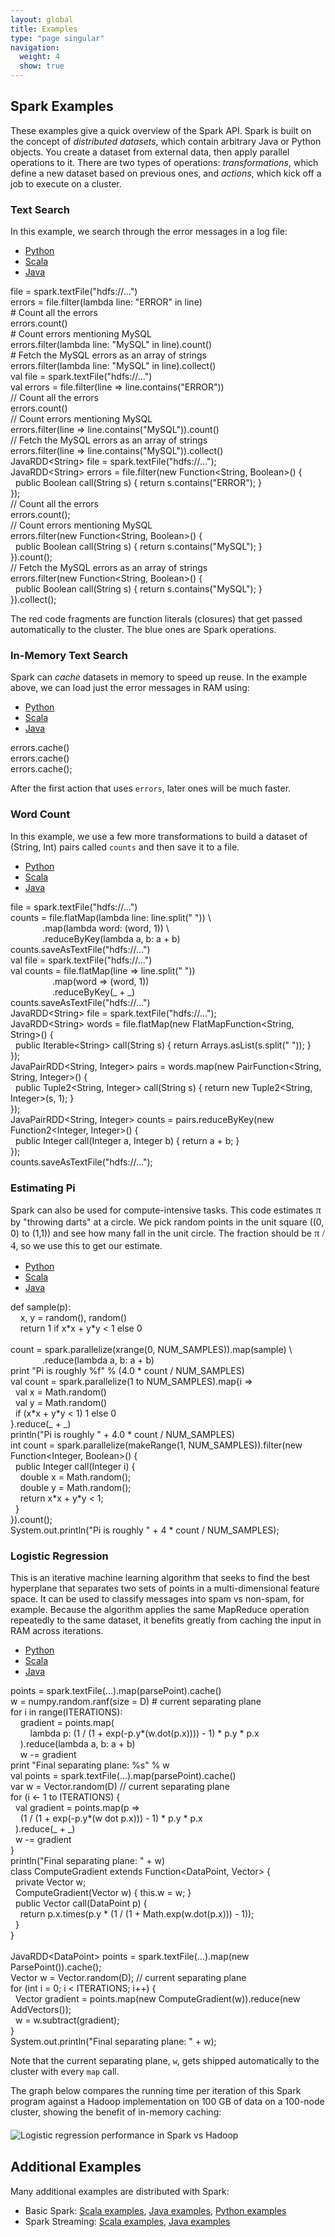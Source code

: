 ```yaml
---
layout: global
title: Examples
type: "page singular"
navigation:
  weight: 4
  show: true
---
```

<h2>Spark Examples</h2>

These examples give a quick overview of the Spark API.
Spark is built on the concept of <em>distributed datasets</em>, which contain arbitrary Java or
Python objects. You create a dataset from external data, then apply parallel operations
to it. There are two types of operations: <em>transformations</em>, which define a new dataset based on
previous ones, and <em>actions</em>, which kick off a job to execute on a cluster.

<h3>Text Search</h3>

In this example, we search through the error messages in a log file:

<ul class="nav nav-tabs">
  <li class="lang-tab lang-tab-python active"><a href="#">Python</a></li>
  <li class="lang-tab lang-tab-scala"><a href="#">Scala</a></li>
  <li class="lang-tab lang-tab-java"><a href="#">Java</a></li>
</ul>
<div class="tab-content">
  <div class="tab-pane tab-pane-python active">
    <div class="code code-tab">
    file = spark.textFile(<span class="string">"hdfs://..."</span>)<br>
    errors = file.<span class="sparkop">filter</span>(<span class="closure">lambda line: "ERROR" in line</span>)<br>
    <span class="comment"># Count all the errors</span><br>
    errors.<span class="sparkop">count</span>()<br>
    <span class="comment"># Count errors mentioning MySQL</span><br>
    errors.<span class="sparkop">filter</span>(<span class="closure">lambda line: "MySQL" in line</span>).<span class="sparkop">count</span>()<br>
    <span class="comment"># Fetch the MySQL errors as an array of strings</span><br>
    errors.<span class="sparkop">filter</span>(<span class="closure">lambda line: "MySQL" in line</span>).<span class="sparkop">collect</span>()<br>
    </div>
  </div>
  <div class="tab-pane tab-pane-scala">
    <div class="code code-tab">
    <span class="keyword">val</span> file = spark.textFile(<span class="string">"hdfs://..."</span>)<br>
    <span class="keyword">val</span> errors = file.<span class="sparkop">filter</span>(<span class="closure">line =&gt; line.contains("ERROR")</span>)<br>
    <span class="comment">// Count all the errors</span><br>
    errors.<span class="sparkop">count</span>()<br>
    <span class="comment">// Count errors mentioning MySQL</span><br>
    errors.<span class="sparkop">filter</span>(<span class="closure">line =&gt; line.contains("MySQL")</span>).<span class="sparkop">count</span>()<br>
    <span class="comment">// Fetch the MySQL errors as an array of strings</span><br>
    errors.<span class="sparkop">filter</span>(<span class="closure">line =&gt; line.contains("MySQL")</span>).<span class="sparkop">collect</span>()<br>
    </div>
  </div>
  <div class="tab-pane tab-pane-java">
    <div class="code code-tab">
    JavaRDD&lt;String&gt; file = spark.textFile(<span class="string">"hdfs://..."</span>);<br>
    JavaRDD&lt;String&gt; errors = file.<span class="sparkop">filter</span>(<span class="closure">new Function&lt;String, Boolean&gt;() {<br>
    &nbsp;&nbsp;public Boolean call(String s) { return s.contains("ERROR"); }<br>
    }</span>);<br>
    <span class="comment">// Count all the errors</span><br>
    errors.<span class="sparkop">count</span>();<br>
    <span class="comment">// Count errors mentioning MySQL</span><br>
    errors.<span class="sparkop">filter</span>(<span class="closure">new Function&lt;String, Boolean&gt;() {<br>
    &nbsp;&nbsp;public Boolean call(String s) { return s.contains("MySQL"); }<br>
    }</span>).<span class="sparkop">count</span>();<br>
    <span class="comment">// Fetch the MySQL errors as an array of strings</span><br>
    errors.<span class="sparkop">filter</span>(<span class="closure">new Function&lt;String, Boolean&gt;() {<br>
    &nbsp;&nbsp;public Boolean call(String s) { return s.contains("MySQL"); }<br>
    }</span>).<span class="sparkop">collect</span>();<br>
    </div>
  </div>
</div>

<p>The red code fragments are function literals (closures) that get passed automatically to the cluster. The blue ones are Spark operations.</p>

<h3>In-Memory Text Search</h3>

<p>Spark can <em>cache</em> datasets in memory to speed up reuse. In the example above, we can load just the error messages in RAM using:</p>

<ul class="nav nav-tabs">
  <li class="lang-tab lang-tab-python active"><a href="#">Python</a></li>
  <li class="lang-tab lang-tab-scala"><a href="#">Scala</a></li>
  <li class="lang-tab lang-tab-java"><a href="#">Java</a></li>
</ul>
<div class="tab-content">
  <div class="tab-pane tab-pane-python active">
    <div class="code code-tab">
    errors.<span class="sparkop">cache</span>()
    </div>
  </div>
  <div class="tab-pane tab-pane-scala">
    <div class="code code-tab">
    errors.<span class="sparkop">cache</span>()
    </div>
  </div>
  <div class="tab-pane tab-pane-java">
    <div class="code code-tab">
    errors.<span class="sparkop">cache</span>();
    </div>
  </div>
</div>

<p>After the first action that uses <code>errors</code>, later ones will be much faster.</p>


<h3>Word Count</h3>

<p>In this example, we use a few more transformations to build a dataset of (String, Int) pairs called <code>counts</code> and then save it to a file.</p>

<ul class="nav nav-tabs">
  <li class="lang-tab lang-tab-python active"><a href="#">Python</a></li>
  <li class="lang-tab lang-tab-scala"><a href="#">Scala</a></li>
  <li class="lang-tab lang-tab-java"><a href="#">Java</a></li>
</ul>
<div class="tab-content">
  <div class="tab-pane tab-pane-python active">
    <div class="code code-tab">
    file = spark.textFile(<span class="string">"hdfs://..."</span>)<br>
    counts = file.<span class="sparkop">flatMap</span>(<span class="closure">lambda line: line.split(" ")</span>) \<br>
    &nbsp;&nbsp;&nbsp;&nbsp;&nbsp;&nbsp;&nbsp;&nbsp;&nbsp;&nbsp;&nbsp;&nbsp;&nbsp;.<span class="sparkop">map</span>(<span class="closure">lambda word: (word, 1)</span>) \<br>
    &nbsp;&nbsp;&nbsp;&nbsp;&nbsp;&nbsp;&nbsp;&nbsp;&nbsp;&nbsp;&nbsp;&nbsp;&nbsp;.<span class="sparkop">reduceByKey</span>(<span class="closure">lambda a, b: a + b</span>)<br>
    counts.<span class="sparkop">saveAsTextFile</span>(<span class="string">"hdfs://..."</span>)
    </div>
  </div>
  <div class="tab-pane tab-pane-scala">
    <div class="code code-tab">
    <span class="keyword">val</span> file = spark.textFile(<span class="string">"hdfs://..."</span>)<br>
    <span class="keyword">val</span> counts = file.<span class="sparkop">flatMap</span>(<span class="closure">line =&gt; line.split(" ")</span>)<br>
    &nbsp;&nbsp;&nbsp;&nbsp;&nbsp;&nbsp;&nbsp;&nbsp;&nbsp;&nbsp;&nbsp;&nbsp;&nbsp;&nbsp;&nbsp;&nbsp;&nbsp;.<span class="sparkop">map</span>(<span class="closure">word =&gt; (word, 1)</span>)<br>
    &nbsp;&nbsp;&nbsp;&nbsp;&nbsp;&nbsp;&nbsp;&nbsp;&nbsp;&nbsp;&nbsp;&nbsp;&nbsp;&nbsp;&nbsp;&nbsp;&nbsp;.<span class="sparkop">reduceByKey</span>(<span class="closure">_ + _</span>)<br>
    counts.<span class="sparkop">saveAsTextFile</span>(<span class="string">"hdfs://..."</span>)
    </div>
  </div>
  <div class="tab-pane tab-pane-java">
    <div class="code code-tab">
    JavaRDD&lt;String&gt; file = spark.textFile(<span class="string">"hdfs://..."</span>);<br>
    JavaRDD&lt;String&gt; words = file.<span class="sparkop">flatMap</span>(<span class="closure">new FlatMapFunction&lt;String, String&gt;() {<br>
    &nbsp;&nbsp;public Iterable&lt;String&gt; call(String s) { return Arrays.asList(s.split(" ")); }<br>
    }</span>);<br>
    JavaPairRDD&lt;String, Integer&gt; pairs = words.<span class="sparkop">map</span>(<span class="closure">new PairFunction&lt;String, String, Integer&gt;() {<br>
    &nbsp;&nbsp;public Tuple2&lt;String, Integer&gt; call(String s) { return new Tuple2&lt;String, Integer&gt;(s, 1); }<br>
    }</span>);<br>
    JavaPairRDD&lt;String, Integer&gt; counts = pairs.<span class="sparkop">reduceByKey</span>(<span class="closure">new Function2&lt;Integer, Integer&gt;() {<br>
    &nbsp;&nbsp;public Integer call(Integer a, Integer b) { return a + b; }<br>
    }</span>);<br>
    counts.<span class="sparkop">saveAsTextFile</span>(<span class="string">"hdfs://..."</span>);
    </div>
  </div>
</div>

<h3>Estimating Pi</h3>

<p>Spark can also be used for compute-intensive tasks. This code estimates <span style="font-family: serif; font-size: 120%;">π</span> by "throwing darts" at a circle. We pick random points in the unit square ((0, 0) to (1,1)) and see how many fall in the unit circle. The fraction should be <span style="font-family: serif; font-size: 120%;">π / 4</span>, so we use this to get our estimate.</p>

<ul class="nav nav-tabs">
  <li class="lang-tab lang-tab-python active"><a href="#">Python</a></li>
  <li class="lang-tab lang-tab-scala"><a href="#">Scala</a></li>
  <li class="lang-tab lang-tab-java"><a href="#">Java</a></li>
</ul>
<div class="tab-content">
  <div class="tab-pane tab-pane-python active">
    <div class="code code-tab">
    <span class="keyword">def</span> sample(p):<br>
    &nbsp;&nbsp;&nbsp;&nbsp;x, y = random(), random()<br>
    &nbsp;&nbsp;&nbsp;&nbsp;<span class="keyword">return</span> 1 <span class="keyword">if</span> x*x + y*y < 1 <span class="keyword">else</span> 0<br><br>
    count = spark.parallelize(xrange(0, NUM_SAMPLES)).<span class="sparkop">map</span>(<span class="closure">sample</span>) \<br>
    &nbsp;&nbsp;&nbsp;&nbsp;&nbsp;&nbsp;&nbsp;&nbsp;&nbsp;&nbsp;&nbsp;&nbsp;&nbsp;.<span class="sparkop">reduce</span>(<span class="closure">lambda a, b: a + b</span>)<br>
    print <span class="string">"Pi is roughly %f"</span> % (4.0 * count / NUM_SAMPLES)<br>
    </div>
  </div>
  <div class="tab-pane tab-pane-scala">
    <div class="code code-tab">
    <span class="keyword">val</span> count = spark.parallelize(1 to NUM_SAMPLES).<span class="sparkop">map</span>{<span class="closure">i =&gt;<br>
    &nbsp;&nbsp;val x = Math.random()<br>
    &nbsp;&nbsp;val y = Math.random()<br>
    &nbsp;&nbsp;if (x*x + y*y &lt; 1) 1 else 0<br>
    </span>}.<span class="sparkop">reduce</span>(<span class="closure">_ + _</span>)<br>
    println(<span class="string">"Pi is roughly "</span> + 4.0 * count / NUM_SAMPLES)<br>
    </div>
  </div>
  <div class="tab-pane tab-pane-java">
    <div class="code code-tab">
    <span class="keyword">int</span> count = spark.parallelize(makeRange(1, NUM_SAMPLES)).<span class="sparkop">filter</span>(<span class="closure">new Function&lt;Integer, Boolean&gt;() {<br>
    &nbsp;&nbsp;public Integer call(Integer i) {<br>
    &nbsp;&nbsp;&nbsp;&nbsp;double x = Math.random();<br>
    &nbsp;&nbsp;&nbsp;&nbsp;double y = Math.random();<br>
    &nbsp;&nbsp;&nbsp;&nbsp;return x*x + y*y &lt; 1;<br>
    &nbsp;&nbsp;}<br>
    }</span>).<span class="sparkop">count</span>();<br>
    System.out.println(<span class="string">"Pi is roughly "</span> + 4 * count / NUM_SAMPLES);<br>
    </div>
  </div>
</div>

<h3>Logistic Regression</h3>

<p>This is an iterative machine learning algorithm that seeks to find the best hyperplane that separates two sets of points in a multi-dimensional feature space. It can be used to classify messages into spam vs non-spam, for example. Because the algorithm applies the same MapReduce operation repeatedly to the same dataset, it benefits greatly from caching the input in RAM across iterations.</p>

<ul class="nav nav-tabs">
  <li class="lang-tab lang-tab-python active"><a href="#">Python</a></li>
  <li class="lang-tab lang-tab-scala"><a href="#">Scala</a></li>
  <li class="lang-tab lang-tab-java"><a href="#">Java</a></li>
</ul>
<div class="tab-content">
  <div class="tab-pane tab-pane-python active">
    <div class="code code-tab">
    points = spark.textFile(...).<span class="sparkop">map</span>(parsePoint).<span class="sparkop">cache</span>()<br>
    w = numpy.random.ranf(size = D) <span class="comment"># current separating plane</span><br>
    <span class="keyword">for</span> i <span class="keyword">in</span> range(ITERATIONS):<br>
    &nbsp;&nbsp;&nbsp;&nbsp;gradient = points.<span class="sparkop">map</span>(<span class="closure"><br>
    &nbsp;&nbsp;&nbsp;&nbsp;&nbsp;&nbsp;&nbsp;&nbsp;lambda p: (1 / (1 + exp(-p.y*(w.dot(p.x)))) - 1) * p.y * p.x<br>
    &nbsp;&nbsp;&nbsp;&nbsp;</span>).<span class="sparkop">reduce</span>(<span class="closure">lambda a, b: a + b</span>)<br>
    &nbsp;&nbsp;&nbsp;&nbsp;w -= gradient<br>
    print <span class="string">"Final separating plane: %s"</span> % w<br>
    </div>
  </div>
  <div class="tab-pane tab-pane-scala">
    <div class="code code-tab">
    <span class="keyword">val</span> points = spark.textFile(...).<span class="sparkop">map</span>(parsePoint).<span class="sparkop">cache</span>()<br>
    <span class="keyword">var</span> w = Vector.random(D) <span class="comment">// current separating plane</span><br>
    <span class="keyword">for</span> (i &lt;- 1 to ITERATIONS) {<br>
    &nbsp;&nbsp;<span class="keyword">val</span> gradient = points.<span class="sparkop">map</span>(<span class="closure">p =&gt;<br>
    &nbsp;&nbsp;&nbsp;&nbsp;(1 / (1 + exp(-p.y*(w dot p.x))) - 1) * p.y * p.x<br>
    &nbsp;&nbsp;</span>).<span class="sparkop">reduce</span>(<span class="closure">_ + _</span>)<br>
    &nbsp;&nbsp;w -= gradient<br>
    }<br>
    println(<span class="string">"Final separating plane: "</span> + w)<br>
    </div>
  </div>
  <div class="tab-pane tab-pane-java">
    <div class="code code-tab">
    <span class="keyword">class</span> ComputeGradient <span class="keyword">extends</span> Function&lt;DataPoint, Vector&gt; {<br>
    &nbsp;&nbsp;<span class="keyword">private</span> Vector w;<br>
    &nbsp;&nbsp;ComputeGradient(Vector w) { <span class="keyword">this</span>.w = w; }<br>
    &nbsp;&nbsp;<span class="keyword">public</span> Vector call(DataPoint p) {<br>
    &nbsp;&nbsp;&nbsp;&nbsp;<span class="keyword">return</span> p.x.times(p.y * (1 / (1 + Math.exp(w.dot(p.x))) - 1));<br>
    &nbsp;&nbsp;}<br>
    }<br>
    <br>
    JavaRDD&lt;DataPoint&gt; points = spark.textFile(...).<span class="sparkop">map</span>(<span class="closure">new ParsePoint()</span>).<span class="sparkop">cache</span>();<br>
    Vector w = Vector.random(D); <span class="comment">// current separating plane</span><br>
    <span class="keyword">for</span> (<span class="keyword">int</span> i = 0; i &lt; ITERATIONS; i++) {<br>
    &nbsp;&nbsp;Vector gradient = points.<span class="sparkop">map</span>(<span class="closure">new ComputeGradient(w)</span>).<span class="sparkop">reduce</span>(<span class="closure">new AddVectors()</span>);<br>
    &nbsp;&nbsp;w = w.subtract(gradient);<br>
    }<br>
    System.out.println(<span class="string">"Final separating plane: "</span> + w);<br>
    </div>
  </div>
</div>

<p>Note that the current separating plane, <code>w</code>, gets shipped automatically to the cluster with every <code>map</code> call.</p>

<p>The graph below compares the running time per iteration of this Spark program against a Hadoop implementation on 100 GB of data on a 100-node cluster, showing the benefit of in-memory caching:</p>

<p style="margin-top: 20px; margin-bottom: 30px;">
<img src="{{site.url}}images/logistic-regression.png" alt="Logistic regression performance in Spark vs Hadoop">
</p>

<a name="additional"></a>
<h2>Additional Examples</h2>

Many additional examples are distributed with Spark:

 * Basic Spark: [Scala examples](https://github.com/apache/spark/tree/master/examples/src/main/scala/org/apache/spark/examples), [Java examples](https://github.com/apache/spark/tree/master/examples/src/main/java/org/apache/spark/examples), [Python examples](https://github.com/apache/spark/tree/master/python/examples)
 * Spark Streaming: [Scala examples](https://github.com/apache/spark/tree/master/examples/src/main/scala/org/apache/spark/streaming/examples), [Java examples](https://github.com/apache/spark/tree/master/examples/src/main/java/org/apache/spark/streaming/examples)

